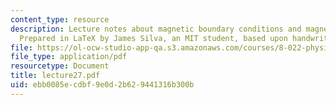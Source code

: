 ```yaml
---
content_type: resource
description: Lecture notes about magnetic boundary conditions and magnetic dipole.
  Prepared in LaTeX by James Silva, an MIT student, based upon handwritten notes.
file: https://ol-ocw-studio-app-qa.s3.amazonaws.com/courses/8-022-physics-ii-electricity-and-magnetism-fall-2006/ebb0085ecdbf9e0d2b629441316b300b_lecture27.pdf
file_type: application/pdf
resourcetype: Document
title: lecture27.pdf
uid: ebb0085e-cdbf-9e0d-2b62-9441316b300b
---
```

